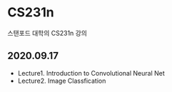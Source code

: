 # CS231n
스탠포드 대학의 CS231n 강의

## 2020.09.17
- Lecture1. Introduction to Convolutional Neural Net
- Lecture2. Image Classfication